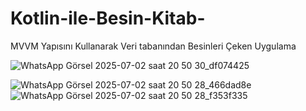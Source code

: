 # Kotlin-ile-Besin-Kitab-
MVVM Yapısını Kullanarak Veri tabanından Besinleri Çeken Uygulama 

![WhatsApp Görsel 2025-07-02 saat 20 50 30_df074425](https://github.com/user-attachments/assets/6df0e2ac-866c-43a1-a58d-32a7c97444d6)


![WhatsApp Görsel 2025-07-02 saat 20 50 28_466dad8e](https://github.com/user-attachments/assets/feb2d992-ad34-403b-9a44-95a706075657)
![WhatsApp Görsel 2025-07-02 saat 20 50 28_f353f335](https://github.com/user-attachments/assets/a222d76a-97a6-4a40-a4e7-c436c205bbbb)


